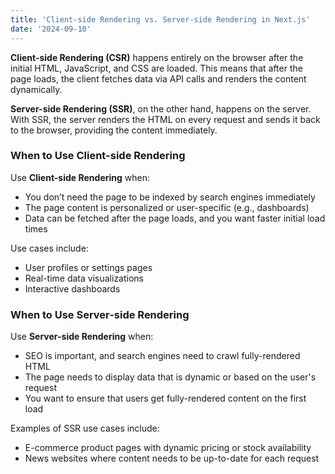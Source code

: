 ```yaml
---
title: 'Client-side Rendering vs. Server-side Rendering in Next.js'
date: '2024-09-10'
---
```


**Client-side Rendering (CSR)** happens entirely on the browser after the initial HTML, JavaScript, and CSS are loaded. This means that after the page loads, the client fetches data via API calls and renders the content dynamically.

**Server-side Rendering (SSR)**, on the other hand, happens on the server. With SSR, the server renders the HTML on every request and sends it back to the browser, providing the content immediately.

### When to Use Client-side Rendering

Use **Client-side Rendering** when:

- You don’t need the page to be indexed by search engines immediately
- The page content is personalized or user-specific (e.g., dashboards)
- Data can be fetched after the page loads, and you want faster initial load times

Use cases include:

- User profiles or settings pages
- Real-time data visualizations
- Interactive dashboards

### When to Use Server-side Rendering

Use **Server-side Rendering** when:

- SEO is important, and search engines need to crawl fully-rendered HTML
- The page needs to display data that is dynamic or based on the user's request
- You want to ensure that users get fully-rendered content on the first load

Examples of SSR use cases include:

- E-commerce product pages with dynamic pricing or stock availability
- News websites where content needs to be up-to-date for each request